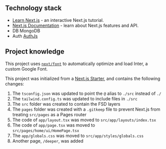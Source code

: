 ## Technology stack
- [Learn Next.js](https://nextjs.org/learn) - an interactive Next.js tutorial.
- [Next.js Documentation](https://nextjs.org/docs) - learn about Next.js features and API.
- DB MongoDB
- Auth [AuthJs](https://authjs.dev/reference/nextjs)


## Project knowledge

This project uses [`next/font`](https://nextjs.org/docs/basic-features/font-optimization) to automatically optimize and load Inter, a custom Google Font.

This project was initialized from a [Next.js Starter](https://nextjs.org/), and contains the following changes:

1. The `tsconfig.json` was updated to point the `@` alias to `./src` instead of `./`
2. The `tailwind.config.ts` was updated to include files in `./src`
3. The `src` folder was created to contain the FSD layers
4. The `pages` folder was created with a `.gitkeep` file to prevent Next.js from treating `src/pages` as a Pages router
5. The code of `app/layout.tsx` was moved to `src/app/layouts/index.tsx`
6. The code of `app/page.tsx` was moved to `src/pages/home/ui/HomePage.tsx`
7. The `app/globals.css` was moved to `src/app/styles/globals.css`
8. Another page, `/deeper`, was added